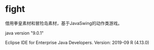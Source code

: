 # fight
借用拳皇素材和冒险岛素材，基于JavaSwing的动作类游戏。

java version "9.0.1"

Eclipse IDE for Enterprise Java Developers.
Version: 2019-09 R (4.13.0)
